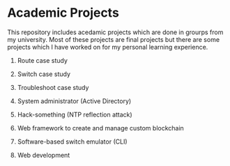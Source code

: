 # Academic Projects
This repository includes acedamic projects which are done in grourps from my university. Most of these projects are final projects but there are some projects which I have worked on for my personal learning experience. 
 
1. Route case study 

2. Switch case study 

3. Troubleshoot case study

4. System administrator (Active Directory)

5. Hack-something (NTP reflection attack)

6. Web framework to create and manage custom blockchain 

7. Software-based switch emulator (CLI)

8. Web development 
 
 
